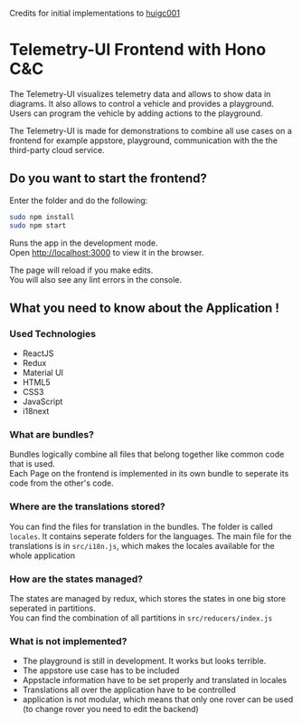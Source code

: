 Credits for initial implementations to [huigc001](https://github.com/huigc001)

# Telemetry-UI Frontend with Hono C&C

The Telemetry-UI visualizes telemetry data and allows to show data in diagrams.
It also allows to control a vehicle and provides a playground. Users can program the vehicle by adding actions to the playground.

The Telemetry-UI is made for demonstrations to combine all use cases on a frontend for example appstore, playground, communication with the the third-party cloud service.

## Do you want to start the frontend?

Enter the folder and do the following:

```sh
sudo npm install
sudo npm start
```

Runs the app in the development mode.<br>
Open [http://localhost:3000](http://localhost:3000) to view it in the browser.

The page will reload if you make edits.<br>
You will also see any lint errors in the console.

## What you need to know about the Application !

### Used Technologies
- ReactJS
- Redux
- Material UI
- HTML5
- CSS3
- JavaScript
- i18next

### What are bundles?
Bundles logically combine all files that belong together like common code that is used. <br>
Each Page on the frontend is implemented in its own bundle to seperate its code from the other's code.

### Where are the translations stored?
You can find the files for translation in the bundles. The folder is called `locales`. It contains seperate folders for the languages.
The main file for the translations is in `src/i18n.js`, which makes the locales available for the whole application

### How are the states managed?
The states are managed by redux, which stores the states in one big store seperated in partitions. <br>
You can find the combination of all partitions in `src/reducers/index.js` <br>

### What is not implemented?
- The playground is still in development. It works but looks terrible.
- The appstore use case has to be included
- Appstacle information have to be set properly and translated in locales
- Translations all over the application have to be controlled
- application is not modular, which means that only one rover can be used (to change rover you need to edit the backend)
